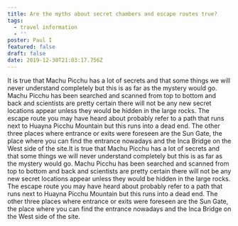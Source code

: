 ```yaml
---
title: Are the myths about secret chambers and escape routes true?
tags:
  - travel information
  - ''
poster: Paul I
featured: false
draft: false
date: 2019-12-30T21:03:17.756Z
---
```

It is true that Machu Picchu has a lot of secrets and that some things we will never understand completely but this is as far as the mystery would go. Machu Picchu has been searched and scanned from top to bottom and back and scientists are pretty certain there will not be any new secret locations appear unless they would be hidden in the large rocks. The escape route you may have heard about probably refer to a path that runs next to Huayna Picchu Mountain but this runs into a dead end. The other three places where entrance or exits were foreseen are the Sun Gate, the place where you can find the entrance nowadays and the Inca Bridge on the West side of the site.It is true that Machu Picchu has a lot of secrets and that some things we will never understand completely but this is as far as the mystery would go. Machu Picchu has been searched and scanned from top to bottom and back and scientists are pretty certain there will not be any new secret locations appear unless they would be hidden in the large rocks. The escape route you may have heard about probably refer to a path that runs next to Huayna Picchu Mountain but this runs into a dead end. The other three places where entrance or exits were foreseen are the Sun Gate, the place where you can find the entrance nowadays and the Inca Bridge on the West side of the site.
